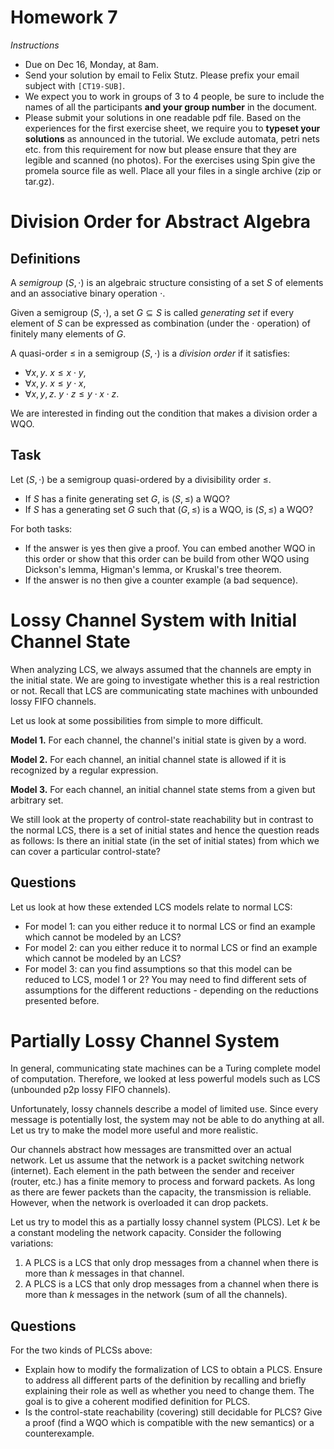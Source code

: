 # Homework 7

_Instructions_
* Due on Dec 16, Monday, at 8am.
* Send your solution by email to Felix Stutz. Please prefix your email subject with `[CT19-SUB]`.
* We expect you to work in groups of 3 to 4 people, be sure to include the names of all the participants **and your group number** in the document.
* Please submit your solutions in one readable pdf file. Based on the experiences for the first exercise sheet, we require you to **typeset your solutions** as announced in the tutorial.
  We exclude automata, petri nets etc. from this requirement for now but please ensure that they are legible and scanned (no photos).
  For the exercises using Spin give the promela source file as well. Place all your files in a single archive (zip or tar.gz).


# Division Order for Abstract Algebra

## Definitions

A _semigroup_ $(S,⋅)$ is an algebraic structure consisting of a set $S$ of elements and an associative binary operation $⋅$.

Given a semigroup $(S,⋅)$, a set $G ⊆ S$ is called _generating set_ if every element of $S$ can be expressed as combination (under the $⋅$ operation) of finitely many elements of $G$.

A quasi-order $≤$ in a semigroup $(S,⋅)$ is a _division order_ if it satisfies:
* $∀ x, y.\ x ≤ x⋅y$,
* $∀ x, y.\ x ≤ y⋅x$,
* $∀ x, y, z.\ y⋅z ≤ y⋅x⋅z$.

We are interested in finding out the condition that makes a division order a WQO.

## Task
Let $(S,⋅)$ be a semigroup quasi-ordered by a divisibility order $≤$.
- If $S$ has a finite generating set $G$, is $(S,≤)$ a WQO?
- If $S$ has a generating set $G$ such that $(G,≤)$ is a WQO, is $(S,≤)$ a WQO?

For both tasks:
- If the answer is yes then give a proof. You can embed another WQO in this order or show that this order can be build from other WQO using Dickson's lemma, Higman's lemma, or Kruskal's tree theorem.
- If the answer is no then give a counter example (a bad sequence).


# Lossy Channel System with Initial Channel State

When analyzing LCS, we always assumed that the channels are empty in the initial state.
We are going to investigate whether this is a real restriction or not.
Recall that LCS are communicating state machines with unbounded lossy FIFO channels.

Let us look at some possibilities from simple to more difficult.

__Model 1.__
For each channel, the channel's initial state is given by a word.

__Model 2.__
For each channel, an initial channel state is allowed if it is recognized by a regular expression.

__Model 3.__
For each channel, an initial channel state stems from a given but arbitrary set.

We still look at the property of control-state reachability but in contrast to the normal LCS, 
there is a set of initial states and hence the question reads as follows:
Is there an initial state (in the set of initial states) from which we can cover a particular control-state?

## Questions
Let us look at how these extended LCS models relate to normal LCS:
- For model 1: can you either reduce it to normal LCS or find an example which cannot be modeled by an LCS?
- For model 2: can you either reduce it to normal LCS or find an example which cannot be modeled by an LCS?
- For model 3: can you find assumptions so that this model can be reduced to LCS, model 1 or 2? 
		You may need to find different sets of assumptions for the different reductions - depending on the reductions presented before.


# Partially Lossy Channel System

In general, communicating state machines can be a Turing complete model of computation.
Therefore, we looked at less powerful models such as LCS (unbounded p2p lossy FIFO channels).

Unfortunately, lossy channels describe a model of limited use.
Since every message is potentially lost, the system may not be able to do anything at all.
Let us try to make the model more useful and more realistic.

Our channels abstract how messages are transmitted over an actual network.
Let us assume that the network is a packet switching network (internet).
Each element in the path between the sender and receiver (router, etc.) has a finite memory to process and forward packets.
As long as there are fewer packets than the capacity, the transmission is reliable.
However, when the network is overloaded it can drop packets.

Let us try to model this as a partially lossy channel system (PLCS).
Let $k$ be a constant modeling the network capacity.
Consider the following variations:
1. A PLCS is a LCS that only drop messages from a channel when there is more than $k$ messages in that channel.
2. A PLCS is a LCS that only drop messages from a channel when there is more than $k$ messages in the network (sum of all the channels).

## Questions
For the two kinds of PLCSs above:
- Explain how to modify the formalization of LCS to obtain a PLCS. 
  Ensure to address all different parts of the definition by recalling and briefly explaining their role as well as whether you need to change them.
  The goal is to give a coherent modified definition for PLCS.
- Is the control-state reachability (covering) still decidable for PLCS?
  Give a proof (find a WQO which is compatible with the new semantics) or a counterexample.

